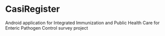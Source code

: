 # CasiRegister
Android application for Integrated Immunization and Public Health Care for Enteric Pathogen Control survey project
